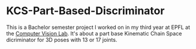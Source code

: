 # KCS-Part-Based-Discriminator

This is a Bachelor semester project I worked on in my third year at EPFL at the [Computer Vision Lab](https://github.com/cvlab-epfl). 
It's about a part base Kinematic Chain Space dicriminator for 3D poses with 13 or 17 joints.
